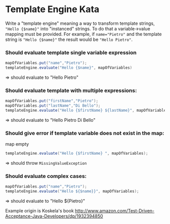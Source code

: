 # Template Engine Kata

Write a "template engine" meaning a way to transform template strings, `"Hello {$name}"` into "instanced" strings. 
To do that a variable->value mapping must be provided. For example, if `name="Pietro"` and the template string is `"Hello {$name}"` the result would be `"Hello Pietro"`.

### Should evaluate template single variable expression
```Java
mapOfVariables.put("name","Pietro");
templateEngine.evaluate("Hello {$name}", mapOfVariables)
```
=>   should evaluate to "Hello Pietro"

### Should evaluate template with multiple expressions:

```Java
mapOfVariables.put("firstName","Pietro");
mapOfVariables.put("lastName","Di Bello");
templateEngine.evaluate("Hello {$firstName} ${lastName}", mapOfVariables);
```
=>   should evaluate to "Hello Pietro Di Bello"

### Should give error if template variable does not exist in the map:

map empty
```Java
templateEngine.evaluate("Hello {$firstName} ", mapOfVariables);
```
=>   should throw `MissingValueException`

### Should evaluate complex cases:

```Java
mapOfVariables.put("name","Pietro");
templateEngine.evaluate("Hello ${$name}}", mapOfVariables);
```
=>   should evaluate to "Hello ${Pietro}"

Example origin is Koskela's book
http://www.amazon.com/Test-Driven-Acceptance-Java-Developers/dp/1932394850
